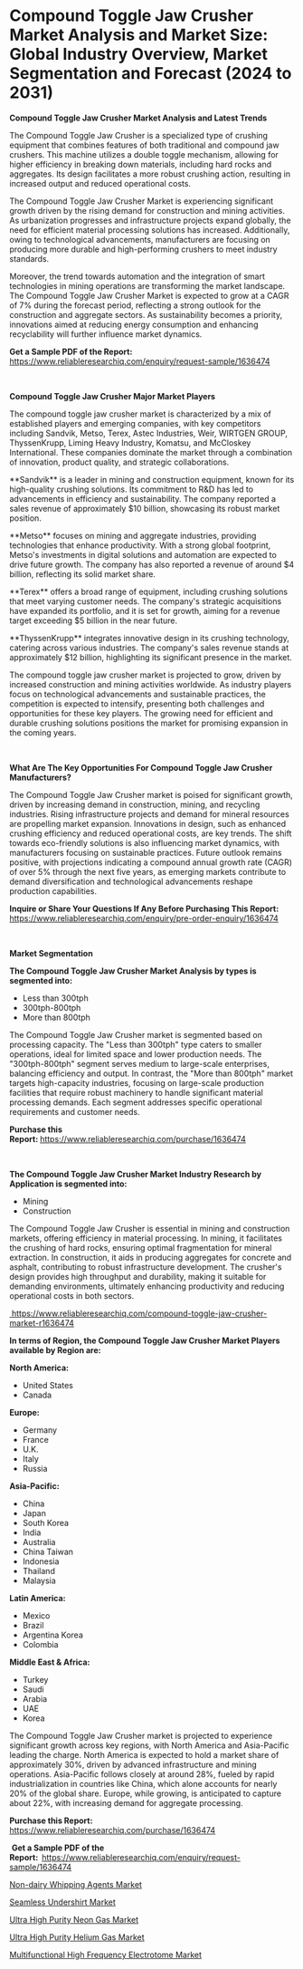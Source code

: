 <p><h1>Compound Toggle Jaw Crusher Market Analysis and Market Size: Global Industry Overview, Market Segmentation and Forecast (2024 to 2031)</h1></p><p><strong>Compound Toggle Jaw Crusher Market Analysis and Latest Trends</strong></p>
<p><p>The Compound Toggle Jaw Crusher is a specialized type of crushing equipment that combines features of both traditional and compound jaw crushers. This machine utilizes a double toggle mechanism, allowing for higher efficiency in breaking down materials, including hard rocks and aggregates. Its design facilitates a more robust crushing action, resulting in increased output and reduced operational costs.</p><p>The Compound Toggle Jaw Crusher Market is experiencing significant growth driven by the rising demand for construction and mining activities. As urbanization progresses and infrastructure projects expand globally, the need for efficient material processing solutions has increased. Additionally, owing to technological advancements, manufacturers are focusing on producing more durable and high-performing crushers to meet industry standards.</p><p>Moreover, the trend towards automation and the integration of smart technologies in mining operations are transforming the market landscape. The Compound Toggle Jaw Crusher Market is expected to grow at a CAGR of 7% during the forecast period, reflecting a strong outlook for the construction and aggregate sectors. As sustainability becomes a priority, innovations aimed at reducing energy consumption and enhancing recyclability will further influence market dynamics.</p></p>
<p><strong>Get a Sample PDF of the Report:&nbsp;</strong> <a href="https://www.reliableresearchiq.com/enquiry/request-sample/1636474">https://www.reliableresearchiq.com/enquiry/request-sample/1636474</a></p>
<p>&nbsp;</p>
<p><strong>Compound Toggle Jaw Crusher Major Market Players</strong></p>
<p><p>The compound toggle jaw crusher market is characterized by a mix of established players and emerging companies, with key competitors including Sandvik, Metso, Terex, Astec Industries, Weir, WIRTGEN GROUP, ThyssenKrupp, Liming Heavy Industry, Komatsu, and McCloskey International. These companies dominate the market through a combination of innovation, product quality, and strategic collaborations.</p><p>**Sandvik** is a leader in mining and construction equipment, known for its high-quality crushing solutions. Its commitment to R&D has led to advancements in efficiency and sustainability. The company reported a sales revenue of approximately $10 billion, showcasing its robust market position.</p><p>**Metso** focuses on mining and aggregate industries, providing technologies that enhance productivity. With a strong global footprint, Metso's investments in digital solutions and automation are expected to drive future growth. The company has also reported a revenue of around $4 billion, reflecting its solid market share.</p><p>**Terex** offers a broad range of equipment, including crushing solutions that meet varying customer needs. The company's strategic acquisitions have expanded its portfolio, and it is set for growth, aiming for a revenue target exceeding $5 billion in the near future.</p><p>**ThyssenKrupp** integrates innovative design in its crushing technology, catering across various industries. The company's sales revenue stands at approximately $12 billion, highlighting its significant presence in the market.</p><p>The compound toggle jaw crusher market is projected to grow, driven by increased construction and mining activities worldwide. As industry players focus on technological advancements and sustainable practices, the competition is expected to intensify, presenting both challenges and opportunities for these key players. The growing need for efficient and durable crushing solutions positions the market for promising expansion in the coming years.</p></p>
<p>&nbsp;</p>
<p><strong>What Are The Key Opportunities For Compound Toggle Jaw Crusher Manufacturers?</strong></p>
<p><p>The Compound Toggle Jaw Crusher market is poised for significant growth, driven by increasing demand in construction, mining, and recycling industries. Rising infrastructure projects and demand for mineral resources are propelling market expansion. Innovations in design, such as enhanced crushing efficiency and reduced operational costs, are key trends. The shift towards eco-friendly solutions is also influencing market dynamics, with manufacturers focusing on sustainable practices. Future outlook remains positive, with projections indicating a compound annual growth rate (CAGR) of over 5% through the next five years, as emerging markets contribute to demand diversification and technological advancements reshape production capabilities.</p></p>
<p><strong>Inquire or Share Your Questions If Any Before Purchasing This Report:</strong> <a href="https://www.reliableresearchiq.com/enquiry/pre-order-enquiry/1636474">https://www.reliableresearchiq.com/enquiry/pre-order-enquiry/1636474</a></p>
<p>&nbsp;</p>
<p><strong>Market Segmentation</strong></p>
<p><strong>The Compound Toggle Jaw Crusher Market Analysis by types is segmented into:</strong></p>
<p><ul><li>Less than 300tph</li><li>300tph-800tph</li><li>More than 800tph</li></ul></p>
<p><p>The Compound Toggle Jaw Crusher market is segmented based on processing capacity. The "Less than 300tph" type caters to smaller operations, ideal for limited space and lower production needs. The "300tph-800tph" segment serves medium to large-scale enterprises, balancing efficiency and output. In contrast, the "More than 800tph" market targets high-capacity industries, focusing on large-scale production facilities that require robust machinery to handle significant material processing demands. Each segment addresses specific operational requirements and customer needs.</p></p>
<p><strong>Purchase this Report:&nbsp;</strong><a href="https://www.reliableresearchiq.com/purchase/1636474">https://www.reliableresearchiq.com/purchase/1636474</a></p>
<p>&nbsp;</p>
<p><strong>The Compound Toggle Jaw Crusher Market Industry Research by Application is segmented into:</strong></p>
<p><ul><li>Mining</li><li>Construction</li></ul></p>
<p><p>The Compound Toggle Jaw Crusher is essential in mining and construction markets, offering efficiency in material processing. In mining, it facilitates the crushing of hard rocks, ensuring optimal fragmentation for mineral extraction. In construction, it aids in producing aggregates for concrete and asphalt, contributing to robust infrastructure development. The crusher's design provides high throughput and durability, making it suitable for demanding environments, ultimately enhancing productivity and reducing operational costs in both sectors.</p></p>
<p><a href="https://www.reliableresearchiq.com/compound-toggle-jaw-crusher-market-r1636474">&nbsp;https://www.reliableresearchiq.com/compound-toggle-jaw-crusher-market-r1636474</a></p>
<p><strong>In terms of Region, the Compound Toggle Jaw Crusher Market Players available by Region are:</strong></p>
<p>
    <p> <strong> North America: </strong>
        <ul>
            <li>United States</li>
            <li>Canada</li>
        </ul>
        </p> 
    <p> <strong> Europe: </strong>
        <ul>
            <li>Germany</li>
            <li>France</li>
            <li>U.K.</li>
            <li>Italy</li>
            <li>Russia</li>
        </ul>
        </p> 
    <p> <strong> Asia-Pacific: </strong>
        <ul>
            <li>China</li>
            <li>Japan</li>
            <li>South Korea</li>
            <li>India</li>
            <li>Australia</li>
            <li>China Taiwan</li>
            <li>Indonesia</li>
            <li>Thailand</li>
            <li>Malaysia</li>
        </ul>
        </p> 
    <p> <strong> Latin America: </strong>
        <ul>
            <li>Mexico</li>
            <li>Brazil</li>
            <li>Argentina Korea</li>
            <li>Colombia</li>
        </ul>
        </p> 
    <p> <strong> Middle East & Africa: </strong>
        <ul>
            <li>Turkey</li>
            <li>Saudi</li>
            <li>Arabia</li>
            <li>UAE</li>
            <li>Korea</li>
        </ul>
    </p>
    </p>
<p><p>The Compound Toggle Jaw Crusher market is projected to experience significant growth across key regions, with North America and Asia-Pacific leading the charge. North America is expected to hold a market share of approximately 30%, driven by advanced infrastructure and mining operations. Asia-Pacific follows closely at around 28%, fueled by rapid industrialization in countries like China, which alone accounts for nearly 20% of the global share. Europe, while growing, is anticipated to capture about 22%, with increasing demand for aggregate processing.</p></p>
<p><strong>Purchase this Report: </strong><a href="https://www.reliableresearchiq.com/purchase/1636474">https://www.reliableresearchiq.com/purchase/1636474</a></p>
<p>&nbsp;<strong>Get a Sample PDF of the Report:&nbsp;&nbsp;</strong><a href="https://www.reliableresearchiq.com/enquiry/request-sample/1636474">https://www.reliableresearchiq.com/enquiry/request-sample/1636474</a></p>
<p><strong></strong></p>
<p><p><a href="https://github.com/WayneGriffin411/Market-Research-Report-List-1/blob/main/non-dairy-whipping-agents-market.md">Non-dairy Whipping Agents Market</a></p><p><a href="https://issuu.com/reportprime-2/docs/seamless-undershirt-market-size-203_007d4e488ccac0">Seamless Undershirt Market</a></p><p><a href="https://medium.com/@aaronvargas43/ultra-high-purity-neon-gas-market-analysis-report-global-insights-by-region-type-on-site-abfbec1edf92?postPublishedType=repub">Ultra High Purity Neon Gas Market</a></p><p><a href="https://medium.com/@aaronvargas43/global-ultra-high-purity-helium-gas-market-is-projected-to-grow-at-a-cagr-of-14-5-c1e515751a81?postPublishedType=repub">Ultra High Purity Helium Gas Market</a></p><p><a href="https://github.com/lambertr3e8v/Market-Research-Report-List-1/blob/main/multifunctional-high-frequency-electrotome-market.md">Multifunctional High Frequency Electrotome Market</a></p></p>